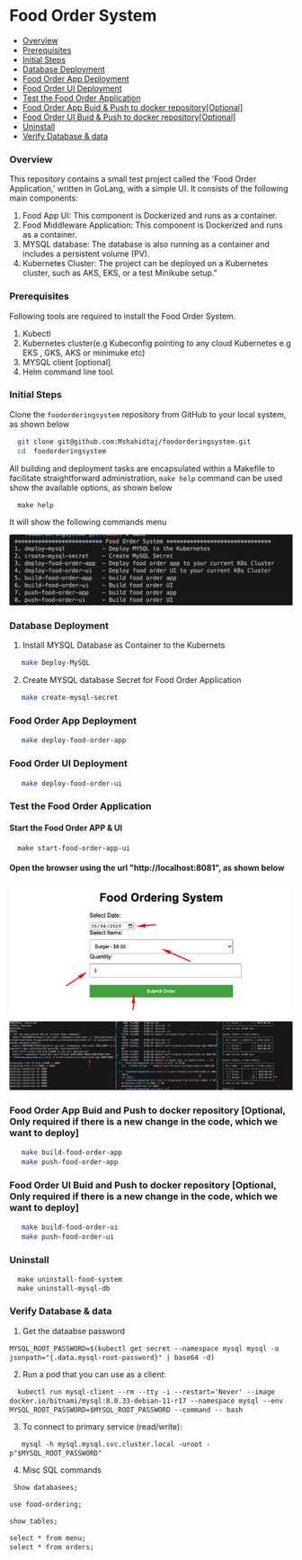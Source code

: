 
# Food Order System
* [Overview](#overview)
* [Prerequisites](#prerequisites)
* [Initial Steps](#initial-steps)
* [Database Deployment](#database-deployment)
* [Food Order App Deployment](#food-order-app-deployment)
* [Food Order UI Deployment](#food-order-ui-deployment)
* [Test the Food Order Application](#test-the-food-order-application)
* [Food Order App Buid & Push to docker repository[Optional]](#food-order-app-buid-and-push-to-docker-repository)
* [Food Order UI Buid & Push to docker repository[Optional]](#food-order-ui-buid-and-push-to-docker-repository) 
* [Uninstall](#uninstall)
* [Verify Database & data](#verify-database-&-data)

### Overview
This repository contains a small test project called the 'Food Order Application,' written in GoLang, with a simple UI. It consists of the following main components:
  1. Food App UI: This component is Dockerized and runs as a container.
  2. Food Middleware Application: This component is Dockerized and runs as a container.
  3. MYSQL database: The database is also running as a container and includes a persistent volume (PV).
  4. Kubernetes Cluster: The project can be deployed on a Kubernetes cluster, such as AKS, EKS, or a test Minikube setup."

### Prerequisites
Following tools are required to install the Food Order System.
1. Kubectl
2. Kubernetes cluster(e.g Kubeconfig pointing to any cloud Kubernetes e.g EKS , GKS, AKS or minimuke etc)
3. MYSQL client [optional]
4. Helm command line tool.

### Initial Steps
 Clone the `foodorderingsystem` repository from GitHub to your local system, as shown below
```bash
  git clone git@github.com:Mshahidtaj/foodorderingsystem.git
  cd  foodorderingsystem  
```
All building and deployment tasks are encapsulated within a Makefile to facilitate straightforward administration, `make help` command can be used show the available options, as shown below 
```
  make help
``` 
It will show the following commands menu

<img src="images/make-menu.png" />


### Database Deployment

1. Install MYSQL Database as Container to the Kubernets
  ```bash
     make Deploy-MySQL     
  ```
2. Create MYSQL database Secret for Food Order Application
```bash
   make create-mysql-secret
```

### Food Order App Deployment
```bash
   make deploy-food-order-app
```

### Food Order UI Deployment
```bash
   make deploy-food-order-ui
```

### Test the Food Order Application
#### Start the Food Order APP & UI 
```
  make start-food-order-app-ui
```
#### Open the browser using the url "http://localhost:8081", as shown below
  <img src="images/food-order-1.png" />
  <img src="images/food-order-2.png" />


### Food Order App Buid and Push to docker repository [Optional, Only required if there is a new change in the code, which we want to deploy]
```bash
   make build-food-order-app
   make push-food-order-app
```

### Food Order UI Buid and Push to docker repository [Optional, Only required if there is a new change in the code, which we want to deploy]
```bash
   make build-food-order-ui
   make push-food-order-ui
```

### Uninstall 
```
  make uninstall-food-system
  make uninstall-mysql-db
```

### Verify Database & data
 1. Get the dataabse password
 ```
 MYSQL_ROOT_PASSWORD=$(kubectl get secret --namespace mysql mysql -o jsonpath="{.data.mysql-root-password}" | base64 -d)
``` 
 2. Run a pod that you can use as a client:
  ```
    kubectl run mysql-client --rm --tty -i --restart='Never' --image  docker.io/bitnami/mysql:8.0.33-debian-11-r17 --namespace mysql --env MYSQL_ROOT_PASSWORD=$MYSQL_ROOT_PASSWORD --command -- bash
  ```

 3. To connect to primary service (read/write):
```
   mysql -h mysql.mysql.svc.cluster.local -uroot -p"$MYSQL_ROOT_PASSWORD"
```

4. Misc SQL commands
  ```SQL
   Show databasees;
   ```

   ```
   use food-ordering;
   ```

   ```
   show tables;
   ```

   ```
   select * from menu;
   select * from orders;
  ```